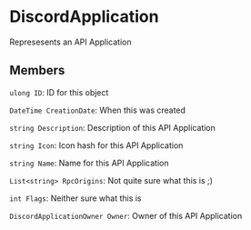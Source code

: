 DiscordApplication
===================
Represesents an API Application

## Members

`ulong ID`: ID for this object

`DateTime CreationDate`: When this was created

`string Description`: Description of this API Application

`string Icon`: Icon hash for this API Application

`string Name`: Name for this API Application

`List<string> RpcOrigins`: Not quite sure what this is ;)

`int Flags`: Neither sure what this is

`DiscordApplicationOwner Owner`: Owner of this API Application
